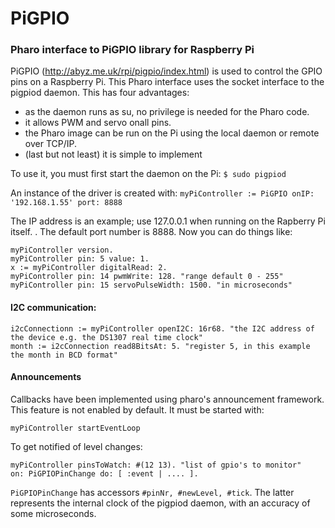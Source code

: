 # PiGPIO
### Pharo interface to PiGPIO library for Raspberry Pi

PiGPIO (http://abyz.me.uk/rpi/pigpio/index.html) is used to control the GPIO pins on a Raspberry Pi. This Pharo interface uses the socket interface to the pigpiod daemon. This has four advantages:
- as the daemon runs as su, no privilege is needed for the Pharo code.
- it allows PWM and servo onall pins.
- the Pharo image can be run on the Pi using the local daemon or remote over TCP/IP.
- (last but not least) it is simple to implement

To use it, you must first start the daemon on the Pi:
`$ sudo pigpiod`

An instance of the driver is created with:
`myPiController := PiGPIO onIP: '192.168.1.55' port: 8888`

The IP address is an example; use 127.0.0.1 when running on the Rapberry Pi itself. . The default port number is 8888.
Now you can do things like:
 ```smalltalk
 myPiController version.
 myPiController pin: 5 value: 1.
 x := myPiController digitalRead: 2.
 myPiController pin: 14 pwmWrite: 128. "range default 0 - 255"
 myPiController pin: 15 servoPulseWidth: 1500. "in microseconds"
```
#### I2C communication:
```
i2cConnectionn := myPiController openI2C: 16r68. "the I2C address of the device e.g. the DS1307 real time clock"
month := i2cConnection read8BitsAt: 5. "register 5, in this example the month in BCD format"
```



#### Announcements

Callbacks have been implemented using pharo's announcement framework. This feature is not enabled by default. It must be started with:

```myPiController startEventLoop```

To get notified of level changes:

```smalltalk
myPiController pinsToWatch: #(12 13). "list of gpio's to monitor"
on: PiGPIOPinChange do: [ :event | .... ].
```
```PiGPIOPinChange``` has accessors ```#pinNr, #newLevel, #tick```. The latter represents the internal clock of the pigpiod daemon, with an accuracy of some microseconds.


